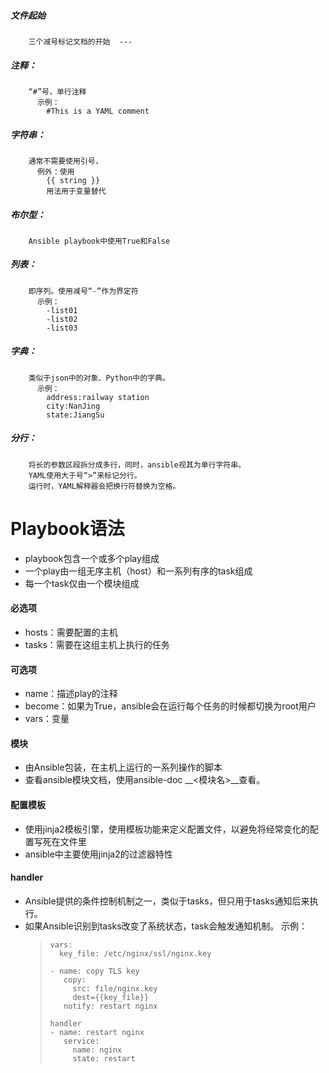 ##### 文件起始
        三个减号标记文档的开始  ---

##### 注释：
        “#”号，单行注释
          示例：
            #This is a YAML comment
##### 字符串：
        通常不需要使用引号，
          例外：使用
            {{ string }}
            用法用于变量替代
##### 布尔型：
        Ansible playbook中使用True和False
##### 列表：
        即序列。使用减号“-”作为界定符
          示例：
            -list01
            -list02
            -list03
##### 字典：
        类似于json中的对象、Python中的字典。
          示例：
            address:railway station
            city:NanJing
            state:JiangSu
##### 分行：
        将长的参数区段拆分成多行，同时，ansible视其为单行字符串。
        YAML使用大于号“>”来标记分行。
        运行时，YAML解释器会把换行符替换为空格。
     


# Playbook语法
* playbook包含一个或多个play组成
* 一个play由一组无序主机（host）和一系列有序的task组成
* 每一个task仅由一个模块组成

#### 必选项
* hosts：需要配置的主机
* tasks：需要在这组主机上执行的任务

#### 可选项
* name：描述play的注释
* become：如果为True，ansible会在运行每个任务的时候都切换为root用户
* vars：变量 
    
#### 模块
* 由Ansible包装，在主机上运行的一系列操作的脚本
* 查看ansible模块文档，使用ansible-doc __<模块名>__查看。

#### 配置模板
* 使用jinja2模板引擎，使用模板功能来定义配置文件，以避免将经常变化的配置写死在文件里
* ansible中主要使用jinja2的过滤器特性

#### handler
* Ansible提供的条件控制机制之一，类似于tasks，但只用于tasks通知后来执行。
* 如果Ansible识别到tasks改变了系统状态，task会触发通知机制。
  示例：  
  > ```yuml
  > vars:  
  >   key_file: /etc/nginx/ssl/nginx.key  
  >  
  > - name: copy TLS key  
  >    copy:  
  >      src: file/nginx.key  
  >      dest={{key_file}}  
  >    notify: restart nginx
  >
  > handler  
  > - name: restart nginx    
  >    service: 
  >      name: nginx  
  >      state: restart  
  >```

    
